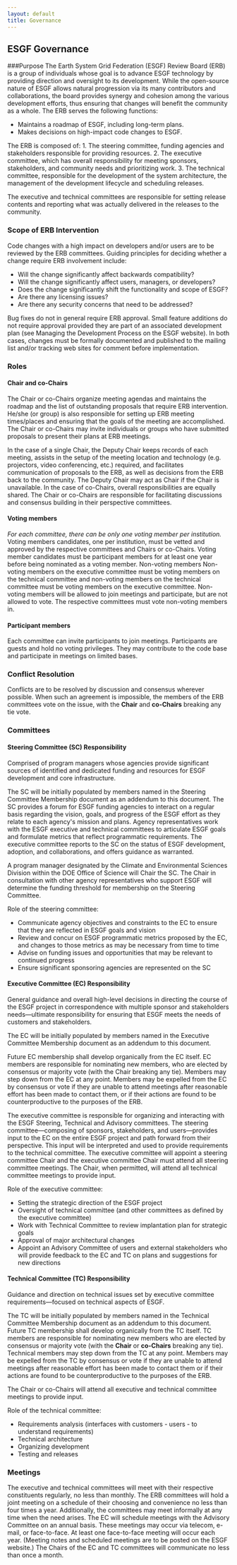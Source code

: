 ```yaml
---
layout: default
title: Governance
---
```


## ESGF Governance

###Purpose
The Earth System Grid Federation (ESGF) Review Board (ERB) is a group of
individuals whose goal is to advance ESGF technology by providing direction and
oversight to its development. While the open-source nature of ESGF allows
natural progression via its many contributors and collaborations, the board
provides synergy and cohesion among the various development efforts, thus
ensuring that changes will benefit the community as a whole. The ERB serves the
following functions:

* Maintains a roadmap of ESGF, including long-term plans.
* Makes decisions on high-impact code changes to ESGF.

The ERB is composed of:
    1. The steering committee, funding agencies and stakeholders responsible for
    providing resources.
    2. The executive committee, which has overall responsibility for meeting
    sponsors, stakeholders, and community needs and prioritizing work.
    3. The technical committee, responsible for the development of the system
    architecture, the management of the development lifecycle and scheduling
    releases.

The executive and technical committees are responsible for setting release
contents and reporting what was actually delivered in the releases to the
community.

### Scope of ERB Intervention
Code changes with a high impact on developers and/or users are to be reviewed by
the ERB committees. Guiding principles for deciding whether a change require ERB
involvement include:

* Will the change significantly affect backwards compatibility?
* Will the change significantly affect users, managers, or developers?
* Does the change significantly shift the functionality and scope of ESGF?
* Are there any licensing issues?
* Are there any security concerns that need to be addressed?

Bug fixes do not in general require ERB approval. Small feature additions do not
require approval provided they are part of an associated development plan (see
Managing the Development Process on the ESGF website). In both cases, changes
must be formally documented and published to the mailing list and/or tracking
web sites for comment before implementation.

### Roles

#### Chair and co-Chairs
The Chair or co-Chairs organize meeting agendas and maintains the roadmap and
the list of outstanding proposals that require ERB intervention. He/she (or
group) is also responsible for setting up ERB meeting times/places and ensuring
that the goals of the meeting are accomplished. The Chair or co-Chairs may
invite individuals or groups who have submitted proposals to present their plans
at ERB meetings.

In the case of a single Chair, the Deputy Chair keeps records of each meeting,
assists in the setup of the meeting location and technology (e.g. projectors,
video conferencing, etc.) required, and facilitates communication of proposals
to the ERB, as well as decisions from the ERB back to the community. The Deputy
Chair may act as Chair if the Chair is unavailable. In the case of co-Chairs,
overall responsibilities are equally shared. The Chair or co-Chairs are
responsible for facilitating discussions and consensus building in their
perspective committees.

#### Voting members
*For each committee, there can be only one voting member per institution.*
Voting members candidates, one per institution, must be vetted and approved by
the respective committees and Chairs or co-Chairs. Voting member candidates must
be participant members for at least one year before being nominated as a voting
member.Non-voting membersNon-voting members on the executive committee must
be voting members on the technical committee and non-voting members on the
technical committee must be voting members on the executive committee.
Non-voting members will be allowed to join meetings and participate, but are not
allowed to vote. The respective committees must vote non-voting members in.

#### Participant members
Each committee can invite participants to join meetings. Participants are guests
and hold no voting privileges. They may contribute to the code base and
participate in meetings on limited bases.

### Conflict Resolution
Conflicts are to be resolved by discussion and consensus wherever possible. When
such an agreement is impossible, the members of the ERB committees vote on the
issue, with the **Chair** and **co-Chairs** breaking any tie vote.

### Committees

#### Steering Committee (SC) Responsibility
Comprised of program managers whose agencies provide significant sources of
identified and dedicated funding and resources for ESGF development and core
infrastructure.

The SC will be initially populated by members named in the Steering Committee
Membership document as an addendum to this document. The SC provides a forum for
ESGF funding agencies to interact on a regular basis regarding the vision,
goals, and progress of the ESGF effort as they relate to each agency's mission
and plans. Agency representatives work with the ESGF executive and technical
committees to articulate ESGF goals and formulate metrics that reflect
programmatic requirements. The executive committee reports to the SC on the
status of ESGF development, adoption, and collaborations, and offers guidance
as warranted.

A program manager designated by the Climate and Environmental Sciences Division
within the DOE Office of Science will Chair the SC. The Chair in consultation
with other agency representatives who support ESGF will determine the funding
threshold for membership on the Steering Committee.

Role of the steering committee:

* Communicate agency objectives and constraints to the EC to ensure that they
are reflected in ESGF goals and vision
* Review and concur on ESGF programmatic metrics proposed by the EC, and changes
to those metrics as may be necessary from time to time
* Advise on funding issues and opportunities that may be relevant to continued
progress
* Ensure significant sponsoring agencies are represented on the SC

#### Executive Committee (EC) Responsibility
General guidance and overall high-level decisions in directing the course of the
ESGF project in correspondence with multiple sponsor and stakeholders
needs—ultimate responsibility for ensuring that ESGF meets the needs of
customers and stakeholders.

The EC will be initially populated by members named in the Executive Committee
Membership document as an addendum to this document.

Future EC membership shall develop organically from the EC itself. EC members
are responsible for nominating new members, who are elected by consensus or
majority vote (with the Chair breaking any tie). Members may step down from the
EC at any point. Members may be expelled from the EC by consensus or vote if
they are unable to attend meetings after reasonable effort has been made to
contact them, or if their actions are found to be counterproductive to the
purposes of the ERB.

The executive committee is responsible for organizing and interacting with the
ESGF Steering, Technical and Advisory committees. The steering
committee&mdash;composing of sponsors, stakeholders, and users&mdash;provides input to the
EC on the entire ESGF project and path forward from their perspective. This
input will be interpreted and used to provide requirements to the technical
committee. The executive committee will appoint a steering committee Chair and
the executive committee Chair must attend all steering committee meetings. The
Chair, when permitted, will attend all technical committee meetings to provide
input.

Role of the executive committee:

* Setting the strategic direction of the ESGF project
* Oversight of technical committee (and other committees as defined by the
executive committee)
* Work with Technical Committee to review implantation plan for strategic goals
* Approval of major architectural changes
* Appoint an Advisory Committee of users and external stakeholders who will
provide feedback to the EC and TC on plans and suggestions for new directions

#### Technical Committee (TC) Responsibility
Guidance and direction on technical issues set by executive committee
requirements—focused on technical aspects of ESGF.

The TC will be initially populated by members named in the Technical Committee
Membership document as an addendum to this document.
Future TC membership shall develop organically from the TC itself. TC members
are responsible for nominating new members who are elected by consensus or
majority vote (with the **Chair** or **co-Chairs** breaking any tie). Technical
members may step down from the TC at any point. Members may be expelled from the
TC by consensus or vote if they are unable to attend meetings after reasonable
effort has been made to contact them or if their actions are found to be
counterproductive to the purposes of the ERB.

The Chair or co-Chairs will attend all executive and technical committee
meetings to provide input.

Role of the technical committee:

* Requirements analysis (interfaces with customers - users - to understand
requirements)
* Technical architecture
* Organizing development
* Testing and releases

### Meetings
The executive and technical committees will meet with their respective
constituents regularly, no less than monthly. The ERB committees will hold a
joint meeting on a schedule of their choosing and convenience no less than four
times a year. Additionally, the committees may meet informally at any time when
the need arises. The EC will schedule meetings with the Advisory Committee on an
annual basis. These meetings may occur via telecom, e-mail, or face-to-face. At
least one face-to-face meeting will occur each year. (Meeting notes and
scheduled meetings are to be posted on the ESGF website.) The Chairs of the EC
and TC committees will communicate no less than once a month.

